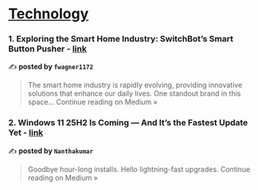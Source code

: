 
<h1><a href=https://medium.com/tag/technology/recommended target="_blank" rel="noopener noreferrer">Technology</a></h1>
<h3>1. Exploring the Smart Home Industry: SwitchBot’s Smart Button Pusher - <a href="https://medium.com/@karenjacksonkvm40/exploring-the-smart-home-industry-switchbots-smart-button-pusher-d7687d94e364?source=rss------technology-5" target="_blank" rel="noopener noreferrer">link</a></h3>

✍️ **posted by `fwagner1172`**

<blockquote>The smart home industry is rapidly evolving, providing innovative solutions that enhance our daily lives. One standout brand in this space…
Continue reading on Medium »</blockquote>

<h3>2. Windows 11 25H2 Is Coming — And It’s the Fastest Update Yet - <a href="https://medium.com/@nanthakumar18122000/windows-11-25h2-is-coming-and-its-the-fastest-update-yet-75bb816bf95f?source=rss------technology-5" target="_blank" rel="noopener noreferrer">link</a></h3>

✍️ **posted by `Nanthakumar`**

<blockquote>Goodbye hour-long installs. Hello lightning-fast upgrades.
Continue reading on Medium »</blockquote>

